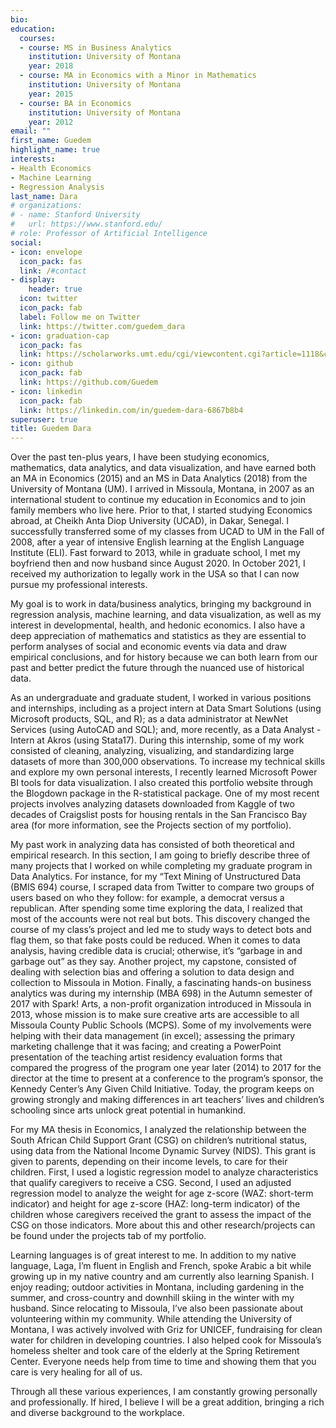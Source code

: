 ```yaml
---
bio: 
education:
  courses:
  - course: MS in Business Analytics
    institution: University of Montana
    year: 2018
  - course: MA in Economics with a Minor in Mathematics
    institution: University of Montana
    year: 2015
  - course: BA in Economics
    institution: University of Montana
    year: 2012
email: ""
first_name: Guedem
highlight_name: true
interests:
- Health Economics 
- Machine Learning 
- Regression Analysis
last_name: Dara
# organizations:
# - name: Stanford University
#   url: https://www.stanford.edu/
# role: Professor of Artificial Intelligence
social:
- icon: envelope
  icon_pack: fas
  link: /#contact
- display:
    header: true
  icon: twitter
  icon_pack: fab
  label: Follow me on Twitter
  link: https://twitter.com/guedem_dara
- icon: graduation-cap
  icon_pack: fas
  link: https://scholarworks.umt.edu/cgi/viewcontent.cgi?article=1118&context=um_commencement_programs
- icon: github
  icon_pack: fab
  link: https://github.com/Guedem
- icon: linkedin
  icon_pack: fab
  link: https://linkedin.com/in/guedem-dara-6867b8b4
superuser: true
title: Guedem Dara
---
```

Over the past ten-plus years, I have been studying economics, mathematics, data analytics, and data visualization, and have earned both an MA in Economics (2015) and an MS in Data Analytics (2018) from the University of Montana (UM). I arrived in Missoula, Montana, in 2007 as an international student to continue my education in Economics and to join family members who live here. Prior to that, I started studying Economics abroad, at Cheikh Anta Diop University (UCAD), in Dakar, Senegal. I successfully transferred some of my classes from UCAD to UM in the Fall of 2008, after a year of intensive English learning at the English Language Institute (ELI). Fast forward to 2013, while in graduate school, I met my boyfriend then and now husband since August 2020. In October 2021, I received my authorization to legally work in the USA so that I can now pursue my professional interests.
 
My goal is to work in data/business analytics, bringing my background in regression analysis, machine learning, and data visualization, as well as my interest in developmental, health, and hedonic economics. I also have a deep appreciation of mathematics and statistics as they are essential to perform analyses of social and economic events via data and draw empirical conclusions, and for history because we can both learn from our past and better predict the future through the nuanced use of historical data.
 
As an undergraduate and graduate student, I worked in various positions and internships, including as a project intern at Data Smart Solutions (using Microsoft products, SQL, and R); as a data administrator at NewNet Services (using AutoCAD and SQL); and, more recently, as a Data Analyst - Intern at Akros (using Stata17). During this internship, some of my work consisted of cleaning, analyzing, visualizing, and standardizing large datasets of more than 300,000 observations. To increase my technical skills and explore my own personal interests, I recently learned Microsoft Power BI tools for data visualization. I also created this portfolio website through the Blogdown package in the R-statistical package. One of my most recent projects involves analyzing datasets downloaded from Kaggle of two decades of Craigslist posts for housing rentals in the San Francisco Bay area (for more information, see the Projects section of my portfolio). 

My past work in analyzing data has consisted of both theoretical and empirical research. In this section, I am going to briefly describe three of many projects that I worked on while completing my graduate program in Data Analytics. For instance, for my “Text Mining of Unstructured Data (BMIS 694) course, I scraped data from Twitter to compare two groups of users based on who they follow: for example, a democrat versus a republican. After spending some time exploring the data, I realized that most of the accounts were not real but bots. This discovery changed the course of my class’s project and led me to study ways to detect bots and flag them, so that fake posts could be reduced. When it comes to data analysis, having credible data is crucial; otherwise, it’s “garbage in and garbage out” as they say. Another project, my capstone, consisted of dealing with selection bias and offering a solution to data design and collection to Missoula in Motion. Finally, a fascinating hands-on business analytics was during my internship (MBA 698) in the Autumn semester of 2017 with Spark! Arts, a non-profit organization introduced in Missoula in 2013, whose mission is to make sure creative arts are accessible to all Missoula County Public Schools (MCPS). Some of my involvements were helping with their data management (in excel); assessing the primary marketing challenge that it was facing; and creating a PowerPoint presentation of the teaching artist residency evaluation forms that compared the progress of the program one year later (2014) to 2017 for the director at the time to present at a conference to the program’s sponsor, the Kennedy Center’s Any Given Child Initiative. Today, the program keeps on growing strongly and making differences in art teachers’ lives and children’s schooling since arts unlock great potential in humankind.
 
For my MA thesis in Economics, I analyzed the relationship between the South African Child Support Grant (CSG) on children’s nutritional status, using data from the National Income Dynamic Survey (NIDS). This grant is given to parents, depending on their income levels, to care for their children. First, I used a logistic regression model to analyze characteristics that qualify caregivers to receive a CSG. Second, I used an adjusted regression model to analyze the weight for age z-score (WAZ: short-term indicator) and height for age z-score (HAZ: long-term indicator) of the children whose caregivers received the grant to assess the impact of the CSG on those indicators. More about this and other research/projects can be found under the projects tab of my portfolio. 
 
Learning languages is of great interest to me. In addition to my native language, Laga, I’m fluent in English and French, spoke Arabic a bit while growing up in my native country and am currently also learning Spanish. I enjoy reading; outdoor activities in Montana, including gardening in the summer, and cross-country and downhill skiing in the winter with my husband. Since relocating to Missoula, I’ve also been passionate about volunteering within my community. While attending the University of Montana, I was actively involved with Griz for UNICEF, fundraising for clean water for children in developing countries. I also helped cook for Missoula’s homeless shelter and took care of the elderly at the Spring Retirement Center. Everyone needs help from time to time and showing them that you care is very healing for all of us. 
 
Through all these various experiences, I am constantly growing personally and professionally. If hired, I believe I will be a great addition, bringing a rich and diverse background to the workplace.



